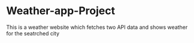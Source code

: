 # Weather-app-Project
This is a weather website which fetches two API data and shows weather for the seatrched city
